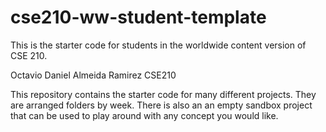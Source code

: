 # cse210-ww-student-template

This is the starter code for students in the worldwide content version of CSE 210.

Octavio Daniel Almeida Ramirez CSE210

This repository contains the starter code for many different projects. They are arranged folders by week. There is also an an empty sandbox project that can be used to play around with any concept you would like.
